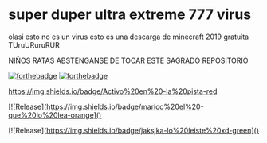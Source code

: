 # super duper ultra extreme 777 virus
olasi esto no es un virus esto es una descarga de minecraft 2019 gratuita TUruURuruRUR

NIÑOS RATAS ABSTENGANSE DE TOCAR ESTE SAGRADO REPOSITORIO 

[![forthebadge](https://forthebadge.com/images/badges/compatibility-club-penguin.svg)](https://forthebadge.com) [![forthebadge](https://forthebadge.com/images/badges/designed-in-ms-paint.svg)](https://forthebadge.com)

https://img.shields.io/badge/Activo%20en%20-la%20pista-red

[![Release](https://img.shields.io/badge/marico%20el%20-que%20lo%20lea-orange]() 

[![Release](https://img.shields.io/badge/jaksjka-lo%20leiste%20xd-green]() 